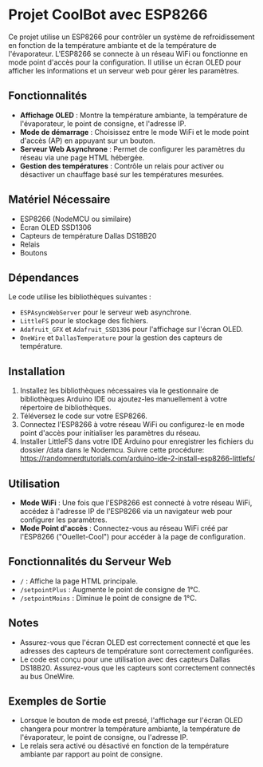 # Projet CoolBot avec ESP8266

Ce projet utilise un ESP8266 pour contrôler un système de refroidissement en fonction de la température ambiante et de la température de l'évaporateur. L'ESP8266 se connecte à un réseau WiFi ou fonctionne en mode point d'accès pour la configuration. Il utilise un écran OLED pour afficher les informations et un serveur web pour gérer les paramètres.

## Fonctionnalités

- **Affichage OLED** : Montre la température ambiante, la température de l'évaporateur, le point de consigne, et l'adresse IP.
- **Mode de démarrage** : Choisissez entre le mode WiFi et le mode point d'accès (AP) en appuyant sur un bouton.
- **Serveur Web Asynchrone** : Permet de configurer les paramètres du réseau via une page HTML hébergée.
- **Gestion des températures** : Contrôle un relais pour activer ou désactiver un chauffage basé sur les températures mesurées.

## Matériel Nécessaire

- ESP8266 (NodeMCU ou similaire)
- Écran OLED SSD1306
- Capteurs de température Dallas DS18B20
- Relais
- Boutons

## Dépendances

Le code utilise les bibliothèques suivantes :

- `ESPAsyncWebServer` pour le serveur web asynchrone.
- `LittleFS` pour le stockage des fichiers.
- `Adafruit_GFX` et `Adafruit_SSD1306` pour l'affichage sur l'écran OLED.
- `OneWire` et `DallasTemperature` pour la gestion des capteurs de température.

## Installation

1. Installez les bibliothèques nécessaires via le gestionnaire de bibliothèques Arduino IDE ou ajoutez-les manuellement à votre répertoire de bibliothèques.
2. Téléversez le code sur votre ESP8266.
3. Connectez l'ESP8266 à votre réseau WiFi ou configurez-le en mode point d'accès pour initialiser les paramètres du réseau.
4. Installer LittleFS dans votre IDE Arduino pour enregistrer les fichiers du dossier /data dans le Nodemcu.  Suivre cette procédure: https://randomnerdtutorials.com/arduino-ide-2-install-esp8266-littlefs/

## Utilisation

- **Mode WiFi** : Une fois que l'ESP8266 est connecté à votre réseau WiFi, accédez à l'adresse IP de l'ESP8266 via un navigateur web pour configurer les paramètres.
- **Mode Point d'accès** : Connectez-vous au réseau WiFi créé par l'ESP8266 ("Ouellet-Cool") pour accéder à la page de configuration.

## Fonctionnalités du Serveur Web

- `/` : Affiche la page HTML principale.
- `/setpointPlus` : Augmente le point de consigne de 1°C.
- `/setpointMoins` : Diminue le point de consigne de 1°C.

## Notes

- Assurez-vous que l'écran OLED est correctement connecté et que les adresses des capteurs de température sont correctement configurées.
- Le code est conçu pour une utilisation avec des capteurs Dallas DS18B20. Assurez-vous que les capteurs sont correctement connectés au bus OneWire.

## Exemples de Sortie

- Lorsque le bouton de mode est pressé, l'affichage sur l'écran OLED changera pour montrer la température ambiante, la température de l'évaporateur, le point de consigne, ou l'adresse IP.
- Le relais sera activé ou désactivé en fonction de la température ambiante par rapport au point de consigne.
